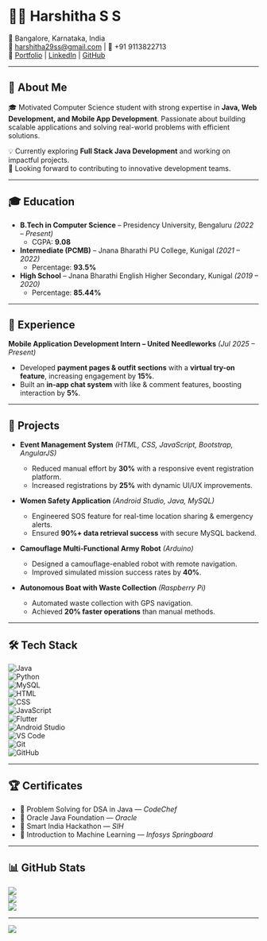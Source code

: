 # 👩‍💻 Harshitha S S  

📍 Bangalore, Karnataka, India  
📧 harshitha29ss@gmail.com | 📱 +91 9113822713  
🔗 [Portfolio](#) | [LinkedIn](https://www.linkedin.com/in/harshitha-s-s-51aaa525b) | [GitHub](https://github.com/HarshithaSuresh29)  

---

## 💫 About Me  
🎓 Motivated Computer Science student with strong expertise in **Java, Web Development, and Mobile App Development**. Passionate about building scalable applications and solving real-world problems with efficient solutions.  

💡 Currently exploring **Full Stack Java Development** and working on impactful projects.  
🚀 Looking forward to contributing to innovative development teams.  

---

## 🎓 Education  
- **B.Tech in Computer Science** – Presidency University, Bengaluru *(2022 – Present)*  
  - CGPA: **9.08**  
- **Intermediate (PCMB)** – Jnana Bharathi PU College, Kunigal *(2021 – 2022)*  
  - Percentage: **93.5%**  
- **High School** – Jnana Bharathi English Higher Secondary, Kunigal *(2019 – 2020)*  
  - Percentage: **85.44%**  

---

## 💼 Experience  
**Mobile Application Development Intern – United Needleworks** *(Jul 2025 – Present)*  
- Developed **payment pages & outfit sections** with a **virtual try-on feature**, increasing engagement by **15%**.  
- Built an **in-app chat system** with like & comment features, boosting interaction by **5%**.  

---

## 🚀 Projects  
- **Event Management System** *(HTML, CSS, JavaScript, Bootstrap, AngularJS)*  
  - Reduced manual effort by **30%** with a responsive event registration platform.  
  - Increased registrations by **25%** with dynamic UI/UX improvements.  

- **Women Safety Application** *(Android Studio, Java, MySQL)*  
  - Engineered SOS feature for real-time location sharing & emergency alerts.  
  - Ensured **90%+ data retrieval success** with secure MySQL backend.  

- **Camouflage Multi-Functional Army Robot** *(Arduino)*  
  - Designed a camouflage-enabled robot with remote navigation.  
  - Improved simulated mission success rates by **40%**.  

- **Autonomous Boat with Waste Collection** *(Raspberry Pi)*  
  - Automated waste collection with GPS navigation.  
  - Achieved **20% faster operations** than manual methods.  

---

## 🛠️ Tech Stack  
![Java](https://img.shields.io/badge/java-%23ED8B00.svg?style=flat-square&logo=openjdk&logoColor=white)  
![Python](https://img.shields.io/badge/python-3670A0?style=flat-square&logo=python&logoColor=ffdd54)  
![MySQL](https://img.shields.io/badge/mysql-4479A1.svg?style=flat-square&logo=mysql&logoColor=white)  
![HTML](https://img.shields.io/badge/html5-%23E34F26.svg?style=flat-square&logo=html5&logoColor=white)  
![CSS](https://img.shields.io/badge/css3-%231572B6.svg?style=flat-square&logo=css3&logoColor=white)  
![JavaScript](https://img.shields.io/badge/javascript-%23323330.svg?style=flat-square&logo=javascript&logoColor=%23F7DF1E)  
![Flutter](https://img.shields.io/badge/Flutter-%2302569B.svg?style=flat-square&logo=flutter&logoColor=white)  
![Android Studio](https://img.shields.io/badge/Android%20Studio-3DDC84.svg?style=flat-square&logo=android-studio&logoColor=white)  
![VS Code](https://img.shields.io/badge/Visual%20Studio%20Code-0078d7.svg?style=flat-square&logo=visual-studio-code&logoColor=white)  
![Git](https://img.shields.io/badge/git-%23F05033.svg?style=flat-square&logo=git&logoColor=white)  
![GitHub](https://img.shields.io/badge/github-%23121011.svg?style=flat-square&logo=github&logoColor=white)  

---

## 🏆 Certificates  
- 🥇 Problem Solving for DSA in Java — *CodeChef*  
- 🥇 Oracle Java Foundation — *Oracle*  
- 🥇 Smart India Hackathon — *SIH*  
- 🥇 Introduction to Machine Learning — *Infosys Springboard*  

---

## 📊 GitHub Stats  
![](https://github-readme-stats.vercel.app/api?username=HarshithaSuresh29&theme=vue-dark&hide_border=false&include_all_commits=true&count_private=true)  
![](https://github-readme-streak-stats.herokuapp.com/?user=HarshithaSuresh29&theme=vue-dark&hide_border=false)  
![](https://github-readme-stats.vercel.app/api/top-langs/?username=HarshithaSuresh29&theme=vue-dark&hide_border=false&include_all_commits=true&count_private=true&layout=compact)  

---

[![](https://visitcount.itsvg.in/api?id=HarshithaSuresh29&icon=0&color=0)](https://visitcount.itsvg.in)  

<!-- Profile generated with ❤ -->

